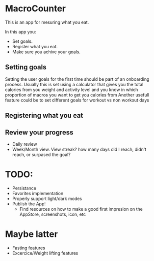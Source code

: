 # MacroCounter

This is an app for mesuring what you eat.

In this app you:
- Set goals.
- Register what you eat.
- Make sure you achive your goals.

## Setting goals
Setting the user goals for the first time should be part of an onboarding process. Usually this is set using a calculator that gives you the total calories from you weight and activity level and you know in which proportion of macros you want to get you calories from
Another usefull feature could be to set different goals for workout vs non workout days

## Registering what you eat

## Review your progress
- Daily review
- Week/Month view. View streak? how many days did I reach, didn't reach, or surpased the goal?

# TODO:
- Persistance
- Favorites implementation
- Properly support light/dark modes
- Publish the App!
    - Find resources on how to make a good first impresion on the AppStore, screenshots, icon, etc

# Maybe latter
- Fasting features
- Excercice/Weight lifting features
